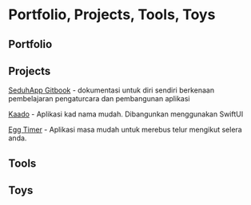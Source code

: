 # Portfolio, Projects, Tools, Toys

## Portfolio

## Projects

[SeduhApp Gitbook](https://eymankun.gitbook.io/seduhapp/) - dokumentasi untuk diri sendiri berkenaan pembelajaran pengaturcara dan pembangunan aplikasi

[Kaado](https://github.com/eymankun/Kaado) - Aplikasi kad nama mudah. Dibangunkan menggunakan SwiftUI

[Egg Timer](https://github.com/eymankun/egg-timer.git) - Aplikasi masa mudah untuk merebus telur mengikut selera anda.

## Tools

## Toys

